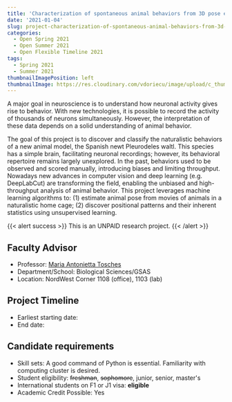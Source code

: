 ```yaml
---
title: 'Characterization of spontaneous animal behaviors from 3D pose estimation data'
date: '2021-01-04'
slug: project-characterization-of-spontaneous-animal-behaviors-from-3d-pose-estimation-data
categories:
  - Open Spring 2021
  - Open Summer 2021
  - Open Flexible Timeline 2021
tags:
  - Spring 2021
  - Summer 2021
thumbnailImagePosition: left
thumbnailImage: https://res.cloudinary.com/vdoriecu/image/upload/c_thumb,w_200,g_face/v1579110178/construction_c6dqbd.png
---
```

A major goal in neuroscience is to understand how neuronal activity gives rise to behavior. With new technologies, it is possible to record the activity of thousands of neurons simultaneously. However, the interpretation of these data depends on a solid understanding of animal behavior.

<!--more-->

The goal of this project is to discover and classify the naturalistic behaviors of a new animal model, the Spanish newt Pleurodeles waltl. This species has a simple brain, facilitating neuronal recordings; however, its behavioral repertoire remains largely unexplored. In the past, behaviors used to be observed and scored manually, introducing biases and limiting throughput. Nowadays new advances in computer vision and deep learning (e.g. DeepLabCut) are transforming the field, enabling the unbiased and high-throughput analysis of animal behavior. This project leverages machine learning algorithms to: (1) estimate animal pose from movies of animals in a naturalistic home cage; (2) discover positional patterns and their inherent statistics using unsupervised learning.

{{< alert success >}}
This is an UNPAID research project.
{{< /alert >}}

## Faculty Advisor
+ Professor: [Maria Antonietta Tosches](www.toscheslab.com)
+ Department/School: Biological Sciences/GSAS
+ Location: NordWest Corner 1108 (office), 1103 (lab)

## Project Timeline
+ Earliest starting date: 
+ End date: 

## Candidate requirements
+ Skill sets: A good command of Python is essential. Familiarity with computing cluster is desired. 
+ Student eligibility: ~~freshman~~, ~~sophomore~~, junior, senior, master's
+ International students on F1 or J1 visa: **eligible**
+ Academic Credit Possible: Yes

